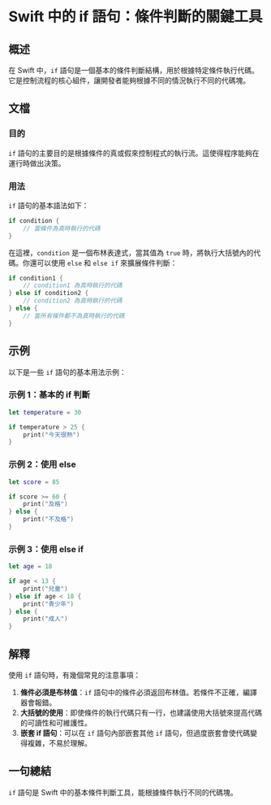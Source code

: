 <!--
Meta Description: # Swift 中的 if 語句：條件判斷的關鍵工具 ## 概述 在 Swift 中，`if` 語句是一個基本的條件判斷結構，用於根據特定條件執行代碼。它是控制流程的核心組件，讓開發者能夠根據不同的情況執行不同的代碼塊。 ## 文檔 ### 目的 `if` 語句的主要目的是根據條件的真或假來控制程式...
Meta Keywords: else, swift, print, let, age
-->

# Swift 中的 if 語句：條件判斷的關鍵工具

## 概述
在 Swift 中，`if` 語句是一個基本的條件判斷結構，用於根據特定條件執行代碼。它是控制流程的核心組件，讓開發者能夠根據不同的情況執行不同的代碼塊。

## 文檔
### 目的
`if` 語句的主要目的是根據條件的真或假來控制程式的執行流。這使得程序能夠在運行時做出決策。

### 用法
`if` 語句的基本語法如下：
```swift
if condition {
    // 當條件為真時執行的代碼
}
```
在這裡，`condition` 是一個布林表達式，當其值為 `true` 時，將執行大括號內的代碼。你還可以使用 `else` 和 `else if` 來擴展條件判斷：
```swift
if condition1 {
    // condition1 為真時執行的代碼
} else if condition2 {
    // condition2 為真時執行的代碼
} else {
    // 當所有條件都不為真時執行的代碼
}
```

## 示例
以下是一些 `if` 語句的基本用法示例：

### 示例 1：基本的 if 判斷
```swift
let temperature = 30

if temperature > 25 {
    print("今天很熱")
}
```

### 示例 2：使用 else
```swift
let score = 85

if score >= 60 {
    print("及格")
} else {
    print("不及格")
}
```

### 示例 3：使用 else if
```swift
let age = 18

if age < 13 {
    print("兒童")
} else if age < 18 {
    print("青少年")
} else {
    print("成人")
}
```

## 解釋
使用 `if` 語句時，有幾個常見的注意事項：

1. **條件必須是布林值**：`if` 語句中的條件必須返回布林值。若條件不正確，編譯器會報錯。
2. **大括號的使用**：即使條件的執行代碼只有一行，也建議使用大括號來提高代碼的可讀性和可維護性。
3. **嵌套 if 語句**：可以在 `if` 語句內部嵌套其他 `if` 語句，但過度嵌套會使代碼變得複雜，不易於理解。

## 一句總結
`if` 語句是 Swift 中的基本條件判斷工具，能根據條件執行不同的代碼塊。